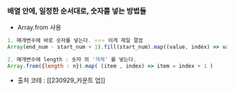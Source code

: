

### 배열 안에, 일정한 순서대로, 숫자를 넣는 방법들 

- Array.from 사용 
``` js
1. 매개변수에 바로 숫자를 넣는다. ⭐⭐⭐ 이게 제일 깔끔
Array(end_num - start_num + 1).fill(start_num).map((value, index) => value + index )

2. 매개변수에 length : 숫자 의 '객체' 를 넣는다. 
Array.from({length : n}).map( (item , index) => item = index + 1 )

```
- 출처 코테 : [[230929_카운트 업]]



